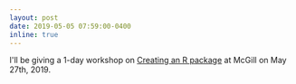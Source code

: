```yaml
---
layout: post
date: 2019-05-05 07:59:00-0400
inline: true
---
```


I'll be giving a 1-day workshop on [Creating an R package](https://forms.gle/EAshr6eLcqbj1VQx6) at McGill on May 27th, 2019.   